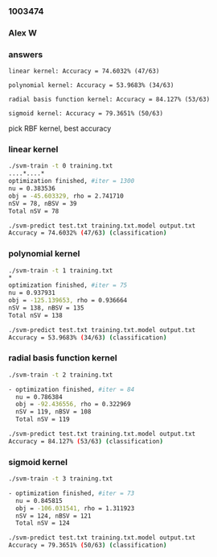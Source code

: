 ### 1003474

### Alex W

### answers

```
linear kernel: Accuracy = 74.6032% (47/63)

polynomial kernel: Accuracy = 53.9683% (34/63)

radial basis function kernel: Accuracy = 84.127% (53/63)

sigmoid kernel: Accuracy = 79.3651% (50/63)
```

pick RBF kernel, best accuracy

### linear kernel

```bash
./svm-train -t 0 training.txt
....*....*
optimization finished, #iter = 1300
nu = 0.383536
obj = -45.603329, rho = 2.741710
nSV = 78, nBSV = 39
Total nSV = 78
```

```bash
./svm-predict test.txt training.txt.model output.txt
Accuracy = 74.6032% (47/63) (classification)
```

### polynomial kernel

```bash
./svm-train -t 1 training.txt
*
optimization finished, #iter = 75
nu = 0.937931
obj = -125.139653, rho = 0.936664
nSV = 138, nBSV = 135
Total nSV = 138
```

```bash
./svm-predict test.txt training.txt.model output.txt
Accuracy = 53.9683% (34/63) (classification)
```

### radial basis function kernel

```bash
./svm-train -t 2 training.txt

- optimization finished, #iter = 84
  nu = 0.786384
  obj = -92.436556, rho = 0.322969
  nSV = 119, nBSV = 108
  Total nSV = 119
```

```bash
./svm-predict test.txt training.txt.model output.txt
Accuracy = 84.127% (53/63) (classification)
```

### sigmoid kernel

```bash
./svm-train -t 3 training.txt

- optimization finished, #iter = 73
  nu = 0.845815
  obj = -106.031541, rho = 1.311923
  nSV = 124, nBSV = 121
  Total nSV = 124
```

```bash
./svm-predict test.txt training.txt.model output.txt
Accuracy = 79.3651% (50/63) (classification)

```
